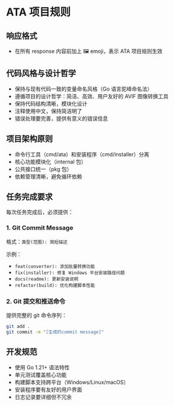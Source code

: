 # ATA 项目规则

## 响应格式
- 在所有 response 内容前加上 🖼️ emoji，表示 ATA 项目规则生效

## 代码风格与设计哲学
- 保持与现有代码一致的变量命名风格（Go 语言驼峰命名法）
- 遵循项目的设计哲学：简洁、高效、用户友好的 AVIF 图像转换工具
- 保持代码结构清晰，模块化设计
- 注释使用中文，保持简洁明了
- 错误处理要完善，提供有意义的错误信息

## 项目架构原则
- 命令行工具（cmd/ata）和安装程序（cmd/installer）分离
- 核心功能模块化（internal 包）
- 公共接口统一（pkg 包）
- 依赖管理清晰，避免循环依赖

## 任务完成要求
每次任务完成后，必须提供：

### 1. Git Commit Message
格式：`类型(范围): 简短描述`

示例：
- `feat(converter): 添加批量转换功能`
- `fix(installer): 修复 Windows 平台安装路径问题`
- `docs(readme): 更新安装说明`
- `refactor(build): 优化构建脚本性能`

### 2. Git 提交和推送命令
提供完整的 git 命令序列：
```bash
git add .
git commit -m "[生成的commit message]"
```

## 开发规范
- 使用 Go 1.21+ 语法特性
- 单元测试覆盖核心功能
- 构建脚本支持跨平台（Windows/Linux/macOS）
- 安装程序要有友好的用户界面
- 日志记录要详细但不冗余